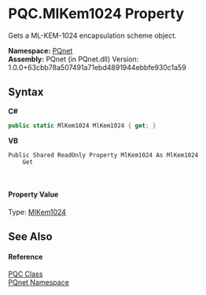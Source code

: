 # PQC.MlKem1024 Property 
 

Gets a ML-KEM-1024 encapsulation scheme object.

**Namespace:**&nbsp;<a href="fc4f881f-e121-9cf0-ed49-65bf6b5a005d">PQnet</a><br />**Assembly:**&nbsp;PQnet (in PQnet.dll) Version: 1.0.0+63cbb78a507491a71ebd4891944ebbfe930c1a59

## Syntax

**C#**<br />
``` C#
public static MlKem1024 MlKem1024 { get; }
```

**VB**<br />
``` VB
Public Shared ReadOnly Property MlKem1024 As MlKem1024
	Get
```

<br />

#### Property Value
Type: <a href="55d5f1ea-4d2f-0f3d-b34e-8526d43e97b7">MlKem1024</a>

## See Also


#### Reference
<a href="80837ae2-f212-0d05-93e2-94dabbb73c7f">PQC Class</a><br /><a href="fc4f881f-e121-9cf0-ed49-65bf6b5a005d">PQnet Namespace</a><br />